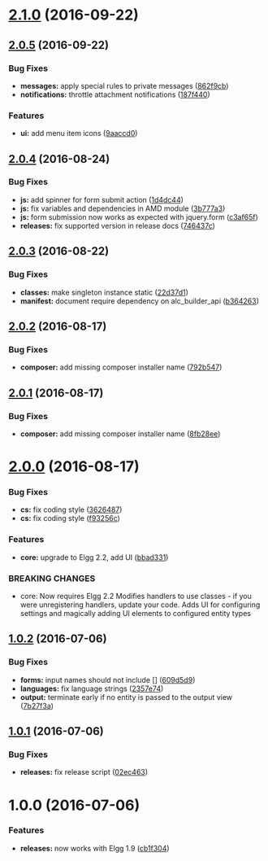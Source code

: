 <a name="2.1.0"></a>
# [2.1.0](https://github.com/hypeJunction/hypeAttachments/compare/2.0.5...v2.1.0) (2016-09-22)




<a name="2.0.5"></a>
## [2.0.5](https://github.com/hypeJunction/hypeAttachments/compare/2.0.4...v2.0.5) (2016-09-22)


### Bug Fixes

* **messages:** apply special rules to private messages ([862f9cb](https://github.com/hypeJunction/hypeAttachments/commit/862f9cb))
* **notifications:** throttle attachment notifications ([187f440](https://github.com/hypeJunction/hypeAttachments/commit/187f440))

### Features

* **ui:** add menu item icons ([9aaccd0](https://github.com/hypeJunction/hypeAttachments/commit/9aaccd0))



<a name="2.0.4"></a>
## [2.0.4](https://github.com/hypeJunction/hypeAttachments/compare/2.0.3...v2.0.4) (2016-08-24)


### Bug Fixes

* **js:** add spinner for form submit action ([1d4dc44](https://github.com/hypeJunction/hypeAttachments/commit/1d4dc44))
* **js:** fix variables and dependencies in AMD module ([3b777a3](https://github.com/hypeJunction/hypeAttachments/commit/3b777a3))
* **js:** form submission now works as expected with jquery.form ([c3af65f](https://github.com/hypeJunction/hypeAttachments/commit/c3af65f))
* **releases:** fix supported version in release docs ([746437c](https://github.com/hypeJunction/hypeAttachments/commit/746437c))



<a name="2.0.3"></a>
## [2.0.3](https://github.com/hypeJunction/hypeAttachments/compare/2.0.2...v2.0.3) (2016-08-22)


### Bug Fixes

* **classes:** make singleton instance static ([22d37d1](https://github.com/hypeJunction/hypeAttachments/commit/22d37d1))
* **manifest:** document require dependency on alc_builder_api ([b364263](https://github.com/hypeJunction/hypeAttachments/commit/b364263))



<a name="2.0.2"></a>
## [2.0.2](https://github.com/hypeJunction/hypeAttachments/compare/2.0.1...v2.0.2) (2016-08-17)


### Bug Fixes

* **composer:** add missing composer installer name ([792b547](https://github.com/hypeJunction/hypeAttachments/commit/792b547))



<a name="2.0.1"></a>
## [2.0.1](https://github.com/hypeJunction/hypeAttachments/compare/2.0.0...v2.0.1) (2016-08-17)


### Bug Fixes

* **composer:** add missing composer installer name ([8fb28ee](https://github.com/hypeJunction/hypeAttachments/commit/8fb28ee))



<a name="2.0.0"></a>
# [2.0.0](https://github.com/hypeJunction/hypeAttachments/compare/1.0.2...v2.0.0) (2016-08-17)


### Bug Fixes

* **cs:** fix coding style ([3626487](https://github.com/hypeJunction/hypeAttachments/commit/3626487))
* **cs:** fix coding style ([f93256c](https://github.com/hypeJunction/hypeAttachments/commit/f93256c))

### Features

* **core:** upgrade to Elgg 2.2, add UI ([bbad331](https://github.com/hypeJunction/hypeAttachments/commit/bbad331))


### BREAKING CHANGES

* core: Now requires Elgg 2.2
Modifies handlers to use classes - if you were unregistering handlers, update
your code.
Adds UI for configuring settings and magically adding UI elements to configured
entity types



<a name="1.0.2"></a>
## [1.0.2](https://github.com/hypeJunction/hypeAttachments/compare/1.0.1...v1.0.2) (2016-07-06)


### Bug Fixes

* **forms:** input names should not include [] ([609d5d9](https://github.com/hypeJunction/hypeAttachments/commit/609d5d9))
* **languages:** fix language strings ([2357e74](https://github.com/hypeJunction/hypeAttachments/commit/2357e74))
* **output:** terminate early if no entity is passed to the output view ([7b27f3a](https://github.com/hypeJunction/hypeAttachments/commit/7b27f3a))



<a name="1.0.1"></a>
## [1.0.1](https://github.com/hypeJunction/hypeAttachments/compare/1.0.0...v1.0.1) (2016-07-06)


### Bug Fixes

* **releases:** fix release script ([02ec463](https://github.com/hypeJunction/hypeAttachments/commit/02ec463))



<a name="1.0.0"></a>
# 1.0.0 (2016-07-06)


### Features

* **releases:** now works with Elgg 1.9 ([cb1f304](https://github.com/hypeJunction/Elgg-hypeAttachments/commit/cb1f304))



